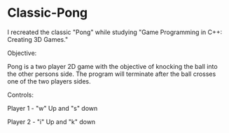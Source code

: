 # Classic-Pong

I recreated the classic "Pong" while studying "Game Programming in C++: Creating 3D Games."

Objective:

Pong is a two player 2D game with the objective of knocking the ball into the other persons side. The program will terminate after the ball crosses one of the two players sides.

Controls:

Player 1 - "w" Up and "s" down

Player 2 - "i" Up and "k" down
